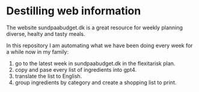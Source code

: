 # Destilling web information 

The website sundpaabudget.dk is a great resource for weekly planning diverse, healty and tasty meals. 

In this repository I am automating what we have been doing every week for a while now in my family:

1. go to the latest week in sundpaabudget.dk in the flexitarisk plan.
2. copy and pase every list of ingredients into gpt4.
3. translate the list to English.
4. group ingredients by category and create a shopping list to print.

